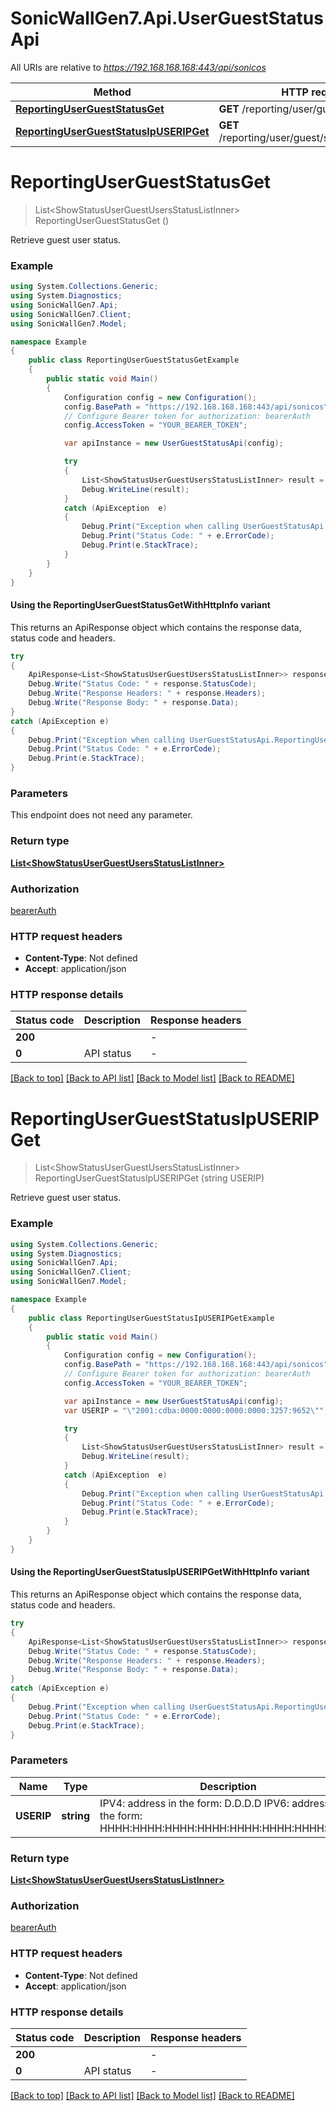 # SonicWallGen7.Api.UserGuestStatusApi

All URIs are relative to *https://192.168.168.168:443/api/sonicos*

| Method | HTTP request | Description |
|--------|--------------|-------------|
| [**ReportingUserGuestStatusGet**](UserGuestStatusApi.md#reportingusergueststatusget) | **GET** /reporting/user/guest/status |  |
| [**ReportingUserGuestStatusIpUSERIPGet**](UserGuestStatusApi.md#reportingusergueststatusipuseripget) | **GET** /reporting/user/guest/status/ip/{USERIP} |  |

<a id="reportingusergueststatusget"></a>
# **ReportingUserGuestStatusGet**
> List&lt;ShowStatusUserGuestUsersStatusListInner&gt; ReportingUserGuestStatusGet ()



Retrieve guest user status.

### Example
```csharp
using System.Collections.Generic;
using System.Diagnostics;
using SonicWallGen7.Api;
using SonicWallGen7.Client;
using SonicWallGen7.Model;

namespace Example
{
    public class ReportingUserGuestStatusGetExample
    {
        public static void Main()
        {
            Configuration config = new Configuration();
            config.BasePath = "https://192.168.168.168:443/api/sonicos";
            // Configure Bearer token for authorization: bearerAuth
            config.AccessToken = "YOUR_BEARER_TOKEN";

            var apiInstance = new UserGuestStatusApi(config);

            try
            {
                List<ShowStatusUserGuestUsersStatusListInner> result = apiInstance.ReportingUserGuestStatusGet();
                Debug.WriteLine(result);
            }
            catch (ApiException  e)
            {
                Debug.Print("Exception when calling UserGuestStatusApi.ReportingUserGuestStatusGet: " + e.Message);
                Debug.Print("Status Code: " + e.ErrorCode);
                Debug.Print(e.StackTrace);
            }
        }
    }
}
```

#### Using the ReportingUserGuestStatusGetWithHttpInfo variant
This returns an ApiResponse object which contains the response data, status code and headers.

```csharp
try
{
    ApiResponse<List<ShowStatusUserGuestUsersStatusListInner>> response = apiInstance.ReportingUserGuestStatusGetWithHttpInfo();
    Debug.Write("Status Code: " + response.StatusCode);
    Debug.Write("Response Headers: " + response.Headers);
    Debug.Write("Response Body: " + response.Data);
}
catch (ApiException e)
{
    Debug.Print("Exception when calling UserGuestStatusApi.ReportingUserGuestStatusGetWithHttpInfo: " + e.Message);
    Debug.Print("Status Code: " + e.ErrorCode);
    Debug.Print(e.StackTrace);
}
```

### Parameters
This endpoint does not need any parameter.
### Return type

[**List&lt;ShowStatusUserGuestUsersStatusListInner&gt;**](ShowStatusUserGuestUsersStatusListInner.md)

### Authorization

[bearerAuth](../README.md#bearerAuth)

### HTTP request headers

 - **Content-Type**: Not defined
 - **Accept**: application/json


### HTTP response details
| Status code | Description | Response headers |
|-------------|-------------|------------------|
| **200** |  |  -  |
| **0** | API status |  -  |

[[Back to top]](#) [[Back to API list]](../README.md#documentation-for-api-endpoints) [[Back to Model list]](../README.md#documentation-for-models) [[Back to README]](../README.md)

<a id="reportingusergueststatusipuseripget"></a>
# **ReportingUserGuestStatusIpUSERIPGet**
> List&lt;ShowStatusUserGuestUsersStatusListInner&gt; ReportingUserGuestStatusIpUSERIPGet (string USERIP)



Retrieve guest user status.

### Example
```csharp
using System.Collections.Generic;
using System.Diagnostics;
using SonicWallGen7.Api;
using SonicWallGen7.Client;
using SonicWallGen7.Model;

namespace Example
{
    public class ReportingUserGuestStatusIpUSERIPGetExample
    {
        public static void Main()
        {
            Configuration config = new Configuration();
            config.BasePath = "https://192.168.168.168:443/api/sonicos";
            // Configure Bearer token for authorization: bearerAuth
            config.AccessToken = "YOUR_BEARER_TOKEN";

            var apiInstance = new UserGuestStatusApi(config);
            var USERIP = "\"2001:cdba:0000:0000:0000:0000:3257:9652\"";  // string | IPV4: address in the form: D.D.D.D IPV6: address in the form: HHHH:HHHH:HHHH:HHHH:HHHH:HHHH:HHHH:HHHH  (default to "2001:cdba:0000:0000:0000:0000:3257:9652")

            try
            {
                List<ShowStatusUserGuestUsersStatusListInner> result = apiInstance.ReportingUserGuestStatusIpUSERIPGet(USERIP);
                Debug.WriteLine(result);
            }
            catch (ApiException  e)
            {
                Debug.Print("Exception when calling UserGuestStatusApi.ReportingUserGuestStatusIpUSERIPGet: " + e.Message);
                Debug.Print("Status Code: " + e.ErrorCode);
                Debug.Print(e.StackTrace);
            }
        }
    }
}
```

#### Using the ReportingUserGuestStatusIpUSERIPGetWithHttpInfo variant
This returns an ApiResponse object which contains the response data, status code and headers.

```csharp
try
{
    ApiResponse<List<ShowStatusUserGuestUsersStatusListInner>> response = apiInstance.ReportingUserGuestStatusIpUSERIPGetWithHttpInfo(USERIP);
    Debug.Write("Status Code: " + response.StatusCode);
    Debug.Write("Response Headers: " + response.Headers);
    Debug.Write("Response Body: " + response.Data);
}
catch (ApiException e)
{
    Debug.Print("Exception when calling UserGuestStatusApi.ReportingUserGuestStatusIpUSERIPGetWithHttpInfo: " + e.Message);
    Debug.Print("Status Code: " + e.ErrorCode);
    Debug.Print(e.StackTrace);
}
```

### Parameters

| Name | Type | Description | Notes |
|------|------|-------------|-------|
| **USERIP** | **string** | IPV4: address in the form: D.D.D.D IPV6: address in the form: HHHH:HHHH:HHHH:HHHH:HHHH:HHHH:HHHH:HHHH  | [default to &quot;2001:cdba:0000:0000:0000:0000:3257:9652&quot;] |

### Return type

[**List&lt;ShowStatusUserGuestUsersStatusListInner&gt;**](ShowStatusUserGuestUsersStatusListInner.md)

### Authorization

[bearerAuth](../README.md#bearerAuth)

### HTTP request headers

 - **Content-Type**: Not defined
 - **Accept**: application/json


### HTTP response details
| Status code | Description | Response headers |
|-------------|-------------|------------------|
| **200** |  |  -  |
| **0** | API status |  -  |

[[Back to top]](#) [[Back to API list]](../README.md#documentation-for-api-endpoints) [[Back to Model list]](../README.md#documentation-for-models) [[Back to README]](../README.md)

